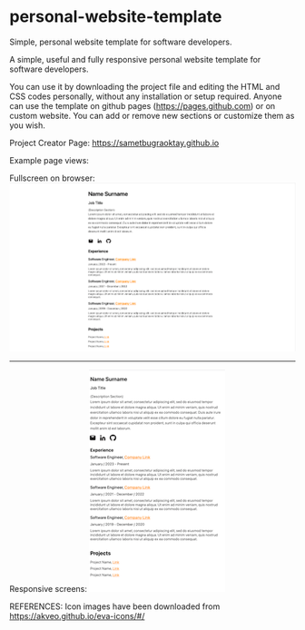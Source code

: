 # personal-website-template
Simple, personal website template for software developers.



A simple, useful and fully responsive personal website template for software developers.

You can use it by downloading the project file and editing the HTML and CSS codes personally, without any installation or setup required.
Anyone can use the template on github pages (https://pages.github.com) or on custom website.
You can add or remove new sections or customize them as you wish.


Project Creator Page: https://sametbugraoktay.github.io

Example page views:

Fullscreen on browser:
![Screenshot](personal-website-template/screenshots/fullscreen.png)

-------
Responsive screens:
![Screenshot](personal-website-template/screenshots/responsive.png)

REFERENCES:
Icon images have been downloaded from https://akveo.github.io/eva-icons/#/ 
